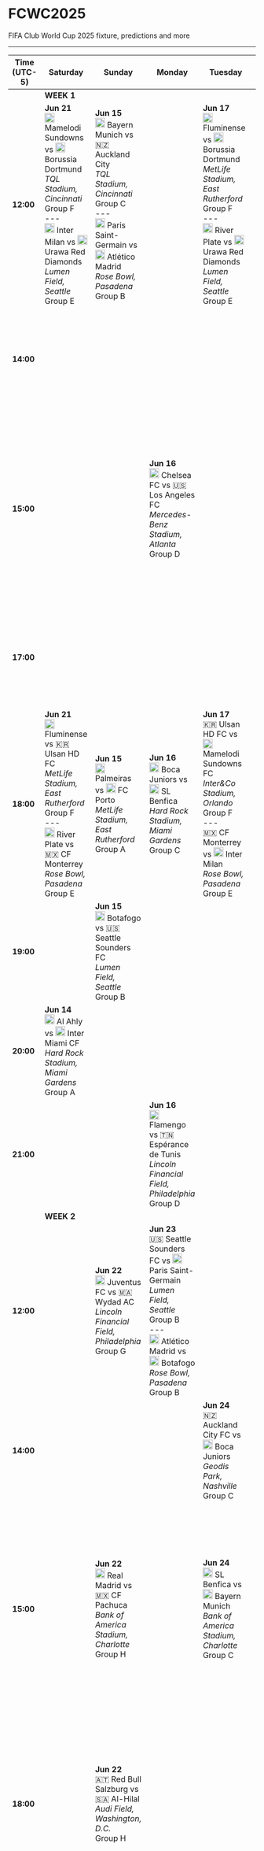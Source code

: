 # FCWC2025
FIFA Club World Cup 2025 fixture, predictions and more

---
| Time (UTC-5) | Saturday                                                                                                                                                                                                                                                                                           | Sunday                                                                                                                                                                                                                                                                    | Monday                                                                                                                                                                                | Tuesday                                                                                                                                                                                                                                                                | Wednesday                                                                                                                                                                                                                                                             | Thursday                                                                                                                                                                                                                                                                  | Friday                                                                                                                                                                                                                                                                        |
|--------------|----------------------------------------------------------------------------------------------------------------------------------------------------------------------------------------------------------------------------------------------------------------------------------------------------|---------------------------------------------------------------------------------------------------------------------------------------------------------------------------------------------------------------------------------------------------------------------------|---------------------------------------------------------------------------------------------------------------------------------------------------------------------------------------|------------------------------------------------------------------------------------------------------------------------------------------------------------------------------------------------------------------------------------------------------------------------|-----------------------------------------------------------------------------------------------------------------------------------------------------------------------------------------------------------------------------------------------------------------------|---------------------------------------------------------------------------------------------------------------------------------------------------------------------------------------------------------------------------------------------------------------------------|-----------------------------------------------------------------------------------------------------------------------------------------------------------------------------------------------------------------------------------------------------------------------------|
|              | **WEEK 1**                                                                                                                                                                                                                                                                                         |                                                                                                                                                                                                                                                                           |                                                                                                                                                                                       |                                                                                                                                                                                                                                                                        |                                                                                                                                                                                                                                                                           |                                                                                                                                                                                                                                                                           |                                                                                                                                                                                                                                                                             |
| **12:00**    | **Jun 21**<br><img src="https://upload.wikimedia.org/wikipedia/en/thumb/2/28/Mamelodi_Sundowns_FC_logo.svg/100px-Mamelodi_Sundowns_FC_logo.svg.png" alt="Mamelodi Sundowns" width="20"> Mamelodi Sundowns vs <img src="https://upload.wikimedia.org/wikipedia/commons/thumb/6/67/Borussia_Dortmund_logo.svg/100px-Borussia_Dortmund_logo.svg.png" alt="Dortmund" width="20"> Borussia Dortmund<br>*TQL Stadium, Cincinnati*<br>Group F<br>---<br><img src="https://upload.wikimedia.org/wikipedia/commons/thumb/0/05/Inter_Milan_logo.svg/100px-Inter_Milan_logo.svg.png" alt="Inter Milan" width="20"> Inter Milan vs <img src="https://upload.wikimedia.org/wikipedia/en/thumb/0/07/Urawa_Red_Diamonds_logo.svg/100px-Urawa_Red_Diamonds_logo.svg.png" alt="Urawa Reds" width="20"> Urawa Red Diamonds<br>*Lumen Field, Seattle*<br>Group E | **Jun 15**<br><img src="https://upload.wikimedia.org/wikipedia/commons/thumb/1/1f/FC_Bayern_M%C3%BCnchen_logo_%282017%29.svg/100px-FC_Bayern_M%C3%BCnchen_logo_%282017%29.svg.png" alt="Bayern Munich" width="20"> Bayern Munich vs 🇳🇿 Auckland City<br>*TQL Stadium, Cincinnati*<br>Group C<br>---<br><img src="https://upload.wikimedia.org/wikipedia/en/thumb/a/a7/Paris_Saint-Germain_F.C..svg/100px-Paris_Saint-Germain_F.C..svg.png" alt="PSG" width="20"> Paris Saint-Germain vs <img src="https://upload.wikimedia.org/wikipedia/en/thumb/f/f4/Atletico_Madrid_2017_logo.svg/100px-Atletico_Madrid_2017_logo.svg.png" alt="Atlético Madrid" width="20"> Atlético Madrid<br>*Rose Bowl, Pasadena*<br>Group B |                                                                                                                                                                                       | **Jun 17**<br><img src="https://upload.wikimedia.org/wikipedia/en/thumb/1/1c/Fluminense_FC_logo.svg/100px-Fluminense_FC_logo.svg.png" alt="Fluminense" width="20"> Fluminense vs <img src="https://upload.wikimedia.org/wikipedia/commons/thumb/6/67/Borussia_Dortmund_logo.svg/100px-Borussia_Dortmund_logo.svg.png" alt="Dortmund" width="20"> Borussia Dortmund<br>*MetLife Stadium, East Rutherford*<br>Group F<br>---<br><img src="https://upload.wikimedia.org/wikipedia/commons/thumb/e/e2/River_Plate_logo_2022.svg/100px-River_Plate_logo_2022.svg.png" alt="River Plate" width="20"> River Plate vs <img src="https://upload.wikimedia.org/wikipedia/en/thumb/0/07/Urawa_Red_Diamonds_logo.svg/100px-Urawa_Red_Diamonds_logo.svg.png" alt="Urawa Reds" width="20"> Urawa Red Diamonds<br>*Lumen Field, Seattle*<br>Group E | **Jun 18**<br><img src="https://upload.wikimedia.org/wikipedia/en/thumb/e/eb/Manchester_City_FC_badge.svg/100px-Manchester_City_FC_badge.svg.png" alt="Man City" width="20"> Manchester City vs 🇲🇦 Wydad AC<br>*Lincoln Financial Field, Philadelphia*<br>Group G | **Jun 19**<br><img src="https://upload.wikimedia.org/wikipedia/commons/thumb/0/01/SE_Palmeiras_logo.svg/100px-SE_Palmeiras_logo.svg.png" alt="Palmeiras" width="20"> Palmeiras vs <img src="https://upload.wikimedia.org/wikipedia/en/thumb/f/f0/Al_Ahly_SC_logo.svg/100px-Al_Ahly_SC_logo.svg.png" alt="Al Ahly" width="20"> Al Ahly<br>*MetLife Stadium, East Rutherford*<br>Group A | **Jun 20**<br><img src="https://upload.wikimedia.org/wikipedia/en/thumb/e/e6/SL_Benfica_logo.svg/100px-SL_Benfica_logo.svg.png" alt="Benfica" width="20"> SL Benfica vs 🇳🇿 Auckland City<br>*Inter&Co Stadium, Orlando*<br>Group C |
| **14:00**    |                                                                                                                                                                                                                                                                        |                                                                                                                                                                                                                                                                           |                                                                                                                                                                                       |                                                                                                                                                                                                                                                                        |                                                                                                                                                                                                                                                                           |                                                                                                                                                                                                                                                                           | **Jun 20**<br><img src="https://upload.wikimedia.org/wikipedia/en/thumb/f/f9/CR_Flamengo_escudo.svg/100px-CR_Flamengo_escudo.svg.png" alt="Flamengo" width="20"> Flamengo vs <img src="https://upload.wikimedia.org/wikipedia/en/thumb/c/cc/Chelsea_FC.svg/100px-Chelsea_FC.svg.png" alt="Chelsea" width="20"> Chelsea FC<br>*Lincoln Financial Field, Philadelphia*<br>Group D |
| **15:00**    |                                                                                                                                                                                                                                                                        |                                                                                                                                                                                                                                                                           | **Jun 16**<br><img src="https://upload.wikimedia.org/wikipedia/en/thumb/c/cc/Chelsea_FC.svg/100px-Chelsea_FC.svg.png" alt="Chelsea" width="20"> Chelsea FC vs 🇺🇸 Los Angeles FC<br>*Mercedes-Benz Stadium, Atlanta*<br>Group D                                                                                                    |                                                                                                                                                                                                                                                                        | **Jun 18**<br><img src="https://upload.wikimedia.org/wikipedia/en/thumb/5/56/Real_Madrid_CF.svg/100px-Real_Madrid_CF.svg.png" alt="Real Madrid" width="20"> Real Madrid vs 🇸🇦 Al-Hilal<br>*Hard Rock Stadium, Miami Gardens*<br>Group H | **Jun 19**<br><img src="https://upload.wikimedia.org/wikipedia/en/thumb/0/09/Inter_Miami_CF_logo.svg/100px-Inter_Miami_CF_logo.svg.png" alt="Inter Miami" width="20"> Inter Miami CF vs <img src="https://upload.wikimedia.org/wikipedia/commons/thumb/1/18/FC_Porto_1922-2005.svg/100px-FC_Porto_1922-2005.svg.png" alt="Porto" width="20"> FC Porto<br>*Mercedes-Benz Stadium, Atlanta*<br>Group A<br>---<br>🇺🇸 Seattle Sounders FC vs <img src="https://upload.wikimedia.org/wikipedia/en/thumb/f/f4/Atletico_Madrid_2017_logo.svg/100px-Atletico_Madrid_2017_logo.svg.png" alt="Atlético Madrid" width="20"> Atlético Madrid<br>*Lumen Field, Seattle*<br>Group B |                                                                                                                                                                                                                                                                             |
| **17:00**    |                                                                                                                                                                                                                                                                        |                                                                                                                                                                                                                                                                           |                                                                                                                                                                                       |                                                                                                                                                                                                                                                                        |                                                                                                                                                                                                                                                                           |                                                                                                                                                                                                                                                                           | **Jun 20**<br>🇺🇸 Los Angeles FC vs 🇹🇳 Espérance de Tunis<br>*Geodis Park, Nashville*<br>Group D |
| **18:00**    | **Jun 21**<br><img src="https://upload.wikimedia.org/wikipedia/en/thumb/1/1c/Fluminense_FC_logo.svg/100px-Fluminense_FC_logo.svg.png" alt="Fluminense" width="20"> Fluminense vs 🇰🇷 Ulsan HD FC<br>*MetLife Stadium, East Rutherford*<br>Group F<br>---<br><img src="https://upload.wikimedia.org/wikipedia/commons/thumb/e/e2/River_Plate_logo_2022.svg/100px-River_Plate_logo_2022.svg.png" alt="River Plate" width="20"> River Plate vs 🇲🇽 CF Monterrey<br>*Rose Bowl, Pasadena*<br>Group E                                                                          | **Jun 15**<br><img src="https://upload.wikimedia.org/wikipedia/commons/thumb/0/01/SE_Palmeiras_logo.svg/100px-SE_Palmeiras_logo.svg.png" alt="Palmeiras" width="20"> Palmeiras vs <img src="https://upload.wikimedia.org/wikipedia/commons/thumb/1/18/FC_Porto_1922-2005.svg/100px-FC_Porto_1922-2005.svg.png" alt="Porto" width="20"> FC Porto<br>*MetLife Stadium, East Rutherford*<br>Group A | **Jun 16**<br><img src="https://upload.wikimedia.org/wikipedia/commons/thumb/0/02/Club_Atl%C3%A9tico_Boca_Juniors_logo.svg/100px-Club_Atl%C3%A9tico_Boca_Juniors_logo.svg.png" alt="Boca Juniors" width="20"> Boca Juniors vs <img src="https://upload.wikimedia.org/wikipedia/en/thumb/e/e6/SL_Benfica_logo.svg/100px-SL_Benfica_logo.svg.png" alt="Benfica" width="20"> SL Benfica<br>*Hard Rock Stadium, Miami Gardens*<br>Group C | **Jun 17**<br>🇰🇷 Ulsan HD FC vs <img src="https://upload.wikimedia.org/wikipedia/en/thumb/2/28/Mamelodi_Sundowns_FC_logo.svg/100px-Mamelodi_Sundowns_FC_logo.svg.png" alt="Mamelodi Sundowns" width="20"> Mamelodi Sundowns FC<br>*Inter&Co Stadium, Orlando*<br>Group F<br>---<br>🇲🇽 CF Monterrey vs <img src="https://upload.wikimedia.org/wikipedia/commons/thumb/0/05/Inter_Milan_logo.svg/100px-Inter_Milan_logo.svg.png" alt="Inter Milan" width="20"> Inter Milan<br>*Rose Bowl, Pasadena*<br>Group E | **Jun 18**<br>🇲🇽 CF Pachuca vs 🇦🇹 Red Bull Salzburg<br>*TQL Stadium, Cincinnati*<br>Group H | **Jun 19**<br><img src="https://upload.wikimedia.org/wikipedia/en/thumb/a/a7/Paris_Saint-Germain_F.C..svg/100px-Paris_Saint-Germain_F.C..svg.png" alt="PSG" width="20"> Paris Saint-Germain vs <img src="https://upload.wikimedia.org/wikipedia/commons/thumb/0/08/Botafogo_de_Futebol_e_Regatas_logo.svg/100px-Botafogo_de_Futebol_e_Regatas_logo.svg.png" alt="Botafogo" width="20"> Botafogo<br>*Rose Bowl, Pasadena*<br>Group B |                                                                                                                                                                                                                                                                             |
| **19:00**    |                                                                                                                                                                                                                                                                        | **Jun 15**<br><img src="https://upload.wikimedia.org/wikipedia/commons/thumb/0/08/Botafogo_de_Futebol_e_Regatas_logo.svg/100px-Botafogo_de_Futebol_e_Regatas_logo.svg.png" alt="Botafogo" width="20"> Botafogo vs 🇺🇸 Seattle Sounders FC<br>*Lumen Field, Seattle*<br>Group B                                                                                      |                                                                                                                                                                                       |                                                                                                                                                                                                                                                                        |                                                                                                                                                                                                                                                                           |                                                                                                                                                                                                                                                                           |                                                                                                                                                                                                                                                                             |
| **20:00**    | **Jun 14**<br><img src="https://upload.wikimedia.org/wikipedia/en/thumb/f/f0/Al_Ahly_SC_logo.svg/100px-Al_Ahly_SC_logo.svg.png" alt="Al Ahly" width="20"> Al Ahly vs <img src="https://upload.wikimedia.org/wikipedia/en/thumb/0/09/Inter_Miami_CF_logo.svg/100px-Inter_Miami_CF_logo.svg.png" alt="Inter Miami" width="20"> Inter Miami CF<br>*Hard Rock Stadium, Miami Gardens*<br>Group A                                          |                                                                                                                                                                                                                                                                           |                                                                                                                                                                                       |                                                                                                                                                                                                                                                                        |                                                                                                                                                                                                                                                                           |                                                                                                                                                                                                                                                                           |                                                                                                                                                                                                                                                                             |
| **21:00**    |                                                                                                                                                                                                                                                                        |                                                                                                                                                                                                                                                                           | **Jun 16**<br><img src="https://upload.wikimedia.org/wikipedia/en/thumb/f/f9/CR_Flamengo_escudo.svg/100px-CR_Flamengo_escudo.svg.png" alt="Flamengo" width="20"> Flamengo vs 🇹🇳 Espérance de Tunis<br>*Lincoln Financial Field, Philadelphia*<br>Group D                                                                                      |                                                                                                                                                                                                                                                                        | **Jun 18**<br>🇦🇪 Al Ain FC vs <img src="https://upload.wikimedia.org/wikipedia/commons/thumb/b/bc/Juventus_FC_2017_icon_black_and_white.svg/100px-Juventus_FC_2017_icon_black_and_white.svg.png" alt="Juventus" width="20"> Juventus FC<br>*Audi Field, Washington, D.C.*<br>Group G |                                                                                                                                                                                                                                                                           | **Jun 20**<br><img src="https://upload.wikimedia.org/wikipedia/commons/thumb/1/1f/FC_Bayern_M%C3%BCnchen_logo_%282017%29.svg/100px-FC_Bayern_M%C3%BCnchen_logo_%282017%29.svg.png" alt="Bayern Munich" width="20"> Bayern Munich vs <img src="https://upload.wikimedia.org/wikipedia/commons/thumb/0/02/Club_Atl%C3%A9tico_Boca_Juniors_logo.svg/100px-Club_Atl%C3%A9tico_Boca_Juniors_logo.svg.png" alt="Boca Juniors" width="20"> Boca Juniors<br>*Hard Rock Stadium, Miami Gardens*<br>Group C |
|              | **WEEK 2**                                                                                                                                                                                                                                                          |                                                                                                                                                                                                                                                                           |                                                                                                                                                                                       |                                                                                                                                                                                                                                                                        |                                                                                                                                                                                                                                                                           |                                                                                                                                                                                                                                                                           |                                                                                                                                                                                                                                                                             |
| **12:00**    |                                                                                                                                                                                                                                                                        | **Jun 22**<br><img src="https://upload.wikimedia.org/wikipedia/commons/thumb/b/bc/Juventus_FC_2017_icon_black_and_white.svg/100px-Juventus_FC_2017_icon_black_and_white.svg.png" alt="Juventus" width="20"> Juventus FC vs 🇲🇦 Wydad AC<br>*Lincoln Financial Field, Philadelphia*<br>Group G                                                                               | **Jun 23**<br>🇺🇸 Seattle Sounders FC vs <img src="https://upload.wikimedia.org/wikipedia/en/thumb/a/a7/Paris_Saint-Germain_F.C..svg/100px-Paris_Saint-Germain_F.C..svg.png" alt="PSG" width="20"> Paris Saint-Germain<br>*Lumen Field, Seattle*<br>Group B<br>---<br><img src="https://upload.wikimedia.org/wikipedia/en/thumb/f/f4/Atletico_Madrid_2017_logo.svg/100px-Atletico_Madrid_2017_logo.svg.png" alt="Atlético Madrid" width="20"> Atlético Madrid vs <img src="https://upload.wikimedia.org/wikipedia/commons/thumb/0/08/Botafogo_de_Futebol_e_Regatas_logo.svg/100px-Botafogo_de_Futebol_e_Regatas_logo.svg.png" alt="Botafogo" width="20"> Botafogo<br>*Rose Bowl, Pasadena*<br>Group B       |                                                                                                                                                                                                                                                                        |                                                                                                                                                                                                                                                                           |                                                                                                                                                                                                                                                                           |                                                                                                                                                                                                                                                                             |
| **14:00**    |                                                                                                                                                                                                                                                                        |                                                                                                                                                                                                                                                                           |                                                                                                                                                                                       | **Jun 24**<br>🇳🇿 Auckland City FC vs <img src="https://upload.wikimedia.org/wikipedia/commons/thumb/0/02/Club_Atl%C3%A9tico_Boca_Juniors_logo.svg/100px-Club_Atl%C3%A9tico_Boca_Juniors_logo.svg.png" alt="Boca Juniors" width="20"> Boca Juniors<br>*Geodis Park, Nashville*<br>Group C                                                                                                                                                                          |                                                                                                                                                                                                                                                                           |                                                                                                                                                                                                                                                                           |                                                                                                                                                                                                                                                                             |
| **15:00**    |                                                                                                                                                                                                                                                                        | **Jun 22**<br><img src="https://upload.wikimedia.org/wikipedia/en/thumb/5/56/Real_Madrid_CF.svg/100px-Real_Madrid_CF.svg.png" alt="Real Madrid" width="20"> Real Madrid vs 🇲🇽 CF Pachuca<br>*Bank of America Stadium, Charlotte*<br>Group H                                                                                                                                                                              |                                                                                                                                                                                       | **Jun 24**<br><img src="https://upload.wikimedia.org/wikipedia/en/thumb/e/e6/SL_Benfica_logo.svg/100px-SL_Benfica_logo.svg.png" alt="Benfica" width="20"> SL Benfica vs <img src="https://upload.wikimedia.org/wikipedia/commons/thumb/1/1f/FC_Bayern_M%C3%BCnchen_logo_%282017%29.svg/100px-FC_Bayern_M%C3%BCnchen_logo_%282017%29.svg.png" alt="Bayern Munich" width="20"> Bayern Munich<br>*Bank of America Stadium, Charlotte*<br>Group C                                                                                                                                                                     | **Jun 25**<br><img src="https://upload.wikimedia.org/wikipedia/commons/thumb/6/67/Borussia_Dortmund_logo.svg/100px-Borussia_Dortmund_logo.svg.png" alt="Dortmund" width="20"> Borussia Dortmund vs 🇰🇷 Ulsan HD FC<br>*TQL Stadium, Cincinnati*<br>Group F<br>---<br><img src="https://upload.wikimedia.org/wikipedia/en/thumb/2/28/Mamelodi_Sundowns_FC_logo.svg/100px-Mamelodi_Sundowns_FC_logo.svg.png" alt="Mamelodi Sundowns" width="20"> Mamelodi Sundowns FC vs <img src="https://upload.wikimedia.org/wikipedia/en/thumb/1/1c/Fluminense_FC_logo.svg/100px-Fluminense_FC_logo.svg.png" alt="Fluminense" width="20"> Fluminense<br>*Hard Rock Stadium, Miami Gardens*<br>Group F | **Jun 26**<br><img src="https://upload.wikimedia.org/wikipedia/commons/thumb/b/bc/Juventus_FC_2017_icon_black_and_white.svg/100px-Juventus_FC_2017_icon_black_and_white.svg.png" alt="Juventus" width="20"> Juventus FC vs <img src="https://upload.wikimedia.org/wikipedia/en/thumb/e/eb/Manchester_City_FC_badge.svg/100px-Manchester_City_FC_badge.svg.png" alt="Man City" width="20"> Manchester City<br>*Camping World Stadium, Orlando*<br>Group G<br>---<br>🇲🇦 Wydad AC vs 🇦🇪 Al Ain FC<br>*Audi Field, Washington, D.C.*<br>Group G |                                                                                                                                                                                                                                                                             |
| **18:00**    |                                                                                                                                                                                                                                                                        | **Jun 22**<br>🇦🇹 Red Bull Salzburg vs 🇸🇦 Al-Hilal<br>*Audi Field, Washington, D.C.*<br>Group H                                                                                                                                                                             |                                                                                                                                                                                       |                                                                                                                                                                                                                                                                        | **Jun 25**<br><img src="https://upload.wikimedia.org/wikipedia/commons/thumb/0/05/Inter_Milan_logo.svg/100px-Inter_Milan_logo.svg.png" alt="Inter Milan" width="20"> Inter Milan vs <img src="https://upload.wikimedia.org/wikipedia/commons/thumb/e/e2/River_Plate_logo_2022.svg/100px-River_Plate_logo_2022.svg.png" alt="River Plate" width="20"> River Plate<br>*Lumen Field, Seattle*<br>Group E<br>---<br><img src="https://upload.wikimedia.org/wikipedia/en/thumb/0/07/Urawa_Red_Diamonds_logo.svg/100px-Urawa_Red_Diamonds_logo.svg.png" alt="Urawa Reds" width="20"> Urawa Red Diamonds vs 🇲🇽 CF Monterrey<br>*Rose Bowl, Pasadena*<br>Group E |                                                                                                                                                                                                                                                                           |                                                                                                                                                                                                                                                                             |
| **20:00**    |                                                                                                                                                                                                                                                                        |                                                                                                                                                                                                                                                                           |                                                                                                                                                                                       |                                                                                                                                                                                                                                                                        |                                                                                                                                                                                                                                                                           | **Jun 26**<br>🇸🇦 Al-Hilal vs 🇲🇽 CF Pachuca<br>*Geodis Park, Nashville*<br>Group H                                                                                                                                                                                         |                                                                                                                                                                                                                                                                             |
| **21:00**    |                                                                                                                                                                                                                                                                        | **Jun 22**<br><img src="https://upload.wikimedia.org/wikipedia/en/thumb/e/eb/Manchester_City_FC_badge.svg/100px-Manchester_City_FC_badge.svg.png" alt="Man City" width="20"> Manchester City vs 🇦🇪 Al Ain FC<br>*Mercedes-Benz Stadium, Atlanta*<br>Group G                                                                                                                                                                         | **Jun 23**<br><img src="https://upload.wikimedia.org/wikipedia/en/thumb/0/09/Inter_Miami_CF_logo.svg/100px-Inter_Miami_CF_logo.svg.png" alt="Inter Miami" width="20"> Inter Miami CF vs <img src="https://upload.wikimedia.org/wikipedia/commons/thumb/0/01/SE_Palmeiras_logo.svg/100px-SE_Palmeiras_logo.svg.png" alt="Palmeiras" width="20"> Palmeiras<br>*Hard Rock Stadium, Miami Gardens*<br>Group A<br>---<br><img src="https://upload.wikimedia.org/wikipedia/commons/thumb/1/18/FC_Porto_1922-2005.svg/100px-FC_Porto_1922-2005.svg.png" alt="Porto" width="20"> FC Porto vs <img src="https://upload.wikimedia.org/wikipedia/en/thumb/f/f0/Al_Ahly_SC_logo.svg/100px-Al_Ahly_SC_logo.svg.png" alt="Al Ahly" width="20"> Al Ahly<br>*MetLife Stadium, East Rutherford*<br>Group A              | **Jun 24**<br>🇺🇸 Los Angeles FC vs <img src="https://upload.wikimedia.org/wikipedia/en/thumb/f/f9/CR_Flamengo_escudo.svg/100px-CR_Flamengo_escudo.svg.png" alt="Flamengo" width="20"> Flamengo<br>*Camping World Stadium, Orlando*<br>Group D<br>---<br>🇹🇳 Espérance de Tunis vs <img src="https://upload.wikimedia.org/wikipedia/en/thumb/c/cc/Chelsea_FC.svg/100px-Chelsea_FC.svg.png" alt="Chelsea" width="20"> Chelsea FC<br>*Lincoln Financial Field, Philadelphia*<br>Group D                                                               |                                                                                                                                                                                                                                                                           | **Jun 26**<br>🇦🇹 Red Bull Salzburg vs <img src="https://upload.wikimedia.org/wikipedia/en/thumb/5/56/Real_Madrid_CF.svg/100px-Real_Madrid_CF.svg.png" alt="Real Madrid" width="20"> Real Madrid<br>*Lincoln Financial Field, Philadelphia*<br>Group H                                                                                                                                                             |                                                                                                                                                                                                                                                                             |
